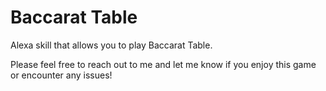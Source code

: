 # Baccarat Table
Alexa skill that allows you to play Baccarat Table.

Please feel free to reach out to me and let me know if you enjoy this game or encounter any issues!